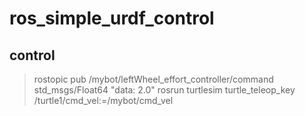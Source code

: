 # ros_simple_urdf_control

## control
> rostopic pub /mybot/leftWheel_effort_controller/command std_msgs/Float64 "data: 2.0"
> rosrun turtlesim turtle_teleop_key /turtle1/cmd_vel:=/mybot/cmd_vel
> 

